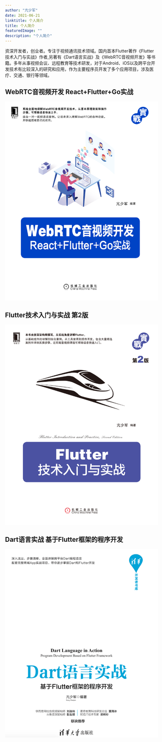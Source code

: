 ```yaml
---
author: "亢少军"
date: 2021-06-21
linktitle: 个人简介
title: 个人简介
featuredImage: ""
description: "个人简介"
---
```


资深开发者，创业者。专注于视频通讯技术领域。国内首本Flutter著作《Flutter技术入门与实战》作者,另著有《Dart语言实战》及《WebRTC音视频开发》等书籍。多年从事视频会议、远程教育等技术研发，对于Android、iOS以及跨平台开发技术有比较深入的研究和应用，作为主要程序员开发了多个应用项目，涉及医疗、交通、银行等领域。

## WebRTC音视频开发 React+Flutter+Go实战
![](webrtc-book.png)
## Flutter技术入门与实战 第2版
![](flutter-book.jpeg)
## Dart语言实战 基于Flutter框架的程序开发
![](dart-book.png)